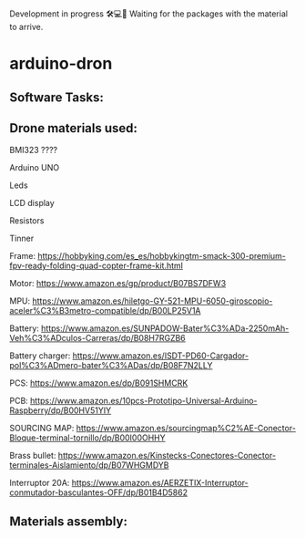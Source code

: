 Development in progress 🛠️💻🔄
Waiting for the packages with the material to arrive. 

# arduino-dron

## Software Tasks:


## Drone materials used:
BMI323 ????

Arduino UNO

Leds

LCD display

Resistors

Tinner

Frame:
https://hobbyking.com/es_es/hobbykingtm-smack-300-premium-fpv-ready-folding-quad-copter-frame-kit.html

Motor:
https://www.amazon.es/gp/product/B07BS7DFW3

MPU:
https://www.amazon.es/hiletgo-GY-521-MPU-6050-giroscopio-aceler%C3%B3metro-compatible/dp/B00LP25V1A

Battery:
https://www.amazon.es/SUNPADOW-Bater%C3%ADa-2250mAh-Veh%C3%ADculos-Carreras/dp/B08H7RGZB6

Battery charger:
https://www.amazon.es/ISDT-PD60-Cargador-pol%C3%ADmero-bater%C3%ADas/dp/B08F7N2LLY

PCS:
https://www.amazon.es/dp/B091SHMCRK

PCB:
https://www.amazon.es/10pcs-Prototipo-Universal-Arduino-Raspberry/dp/B00HV51YIY

SOURCING MAP:
https://www.amazon.es/sourcingmap%C2%AE-Conector-Bloque-terminal-tornillo/dp/B00I00OHHY

Brass bullet:
https://www.amazon.es/Kinstecks-Conectores-Conector-terminales-Aislamiento/dp/B07WHGMDYB

Interruptor 20A:
https://www.amazon.es/AERZETIX-Interruptor-conmutador-basculantes-OFF/dp/B01B4D5862

## Materials assembly: 

